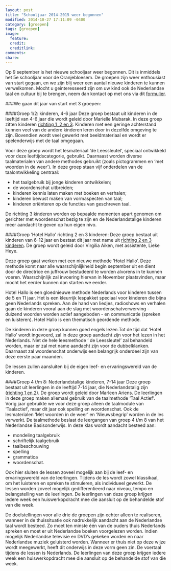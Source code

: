 ```yaml
---
layout: post
title: "Schooljaar 2014-2015 weer begonnen"
modified: 2014-10-27 17:11:09 -0400
category: [groepen]
tags: [groepen]
image:
  feature: 
  credit: 
  creditlink: 
comments: 
share: 
---
```


Op 9 september is het nieuwe schooljaar weer begonnen. Dit is inmiddels het 5e schooljaar voor de Oranjebloesem. De groepen zijn weer enthousiast van start gegaan, en we zijn blij weer een aantal nieuwe kinderen te kunnen verwelkomen. Mocht u geinteresseerd zijn om uw kind ook de Nederlandse taal en cultuur bij te brengen, neem dan kontact op met ons via dit [formulier](/aanmelden/).

###We gaan dit jaar van start met 3 groepen:

####Groep 1/2:  kinderen, 4-6 jaar 
Deze groep bestaat uit kinderen in de leeftijd van 4-6 jaar die wordt geleid door Marielle Mubarak. In deze groep zitten kinderen [richting 1, 2 en 3](/school/#de-onderwijsgroepen). Kinderen met een geringe achterstand kunnen veel van de andere kinderen leren door in dezelfde omgeving te zijn. Bovendien wordt veel gewerkt met beeldmateriaal en wordt er spelenderwijs met de taal omgegaan. 

Voor deze groep wordt het lesmateriaal ‘de Leessleutel’, speciaal ontwikkeld voor deze leeftijdscategorie, gebruikt. Daarnaast worden diverse taalmaterialen van andere methodes gebruikt (zoals pictogrammen en ‘met woorden in de weer’). 
In deze groep staan vijf onderdelen van de taalontwikkeling centraal: 
- het taalgebruik bij jonge kinderen ontwikkelen; 
- de woordenschat uitbreiden; 
- kinderen kennis laten maken met boeken en verhalen; 
- kinderen bewust maken van vormaspecten van taal; 
- kinderen oriënteren op de functies van geschreven taal. 

De richting 3 kinderen worden op bepaalde momenten apart genomen om gerichter met woordenschat bezig te zijn en de Nederlandstalige kinderen meer aandacht te geven op hun eigen nivo. 
 
####Groep ‘Hotel Hallo’ richting 2 en 3 kinderen:
Deze groep bestaat uit kinderen van 6-12 jaar en bestaat dit jaar met name uit [richting 2 en 3 kinderen](/school/#de-onderwijsgroepen). De groep wordt geleid door Virgilia Aiken, met assistente, Lieke Heye.

Deze groep gaat werken met een nieuwe methode ‘Hotel Hallo’. Deze methode komt naar alle waarschijnlijkheid begin september uit en dient door de directrice en juffrouw bestudeerd te worden alvorens in te kunnen voeren. Waarschijnlijk zal invoering hiervan  in November plaatsvinden, maar mocht het eerder kunnen dan starten we eerder.

Hotel Hallo is een gloednieuwe methode Nederlands voor kinderen tussen de 5 en 11 jaar. Het  is een kleurrijk lespakket speciaal voor kinderen die bijna geen Nederlands spreken. Aan de hand van liedjes, radioshows en verhalen gaan de kinderen vooral aan de slag met woordenschatverwerving - duizend woorden worden actief aangeboden - en communicatie (spreken en luisteren). Hotel Hallo is een thematisch geordende methode.

De kinderen in deze groep kunnen goed engels lezen.Tot de tijd dat ‘Hotel Hallo’ wordt ingevoerd, zal in deze groep aandacht zijn voor het lezen in het Nederlands. Niet de hele leesmethode ‘ de Leessleutel’  zal behandeld worden, maar er zal met name aandacht zijn voor de dubbelklanken. Daarnaast zal woordenschat onderwijs een belangrijk onderdeel zijn van deze eerste paar maanden.

De lessen zullen aansluiten bij de eigen leef- en ervaringswereld van de kinderen.

####Groep 4 t/m 8: Nederlandstalige kinderen, 7-14 jaar 
Deze groep bestaat uit leerlingen in de leeftijd 7-14 jaar, die Nederlandstalig zijn ([richting 1 en 2](/school/#de-onderwijsgroepen)). 
De groep wordt geleid door Marleen Ariens. De leerlingen in deze groep maken allemaal gebruik van de taalmethode ‘Taal Actief’. Vorig jaar gebruikte we voor deze groep alleen de taalmodule van ‘Taalactief’, maar dit jaar ook spelling en woordenschat. Ook de lesmaterialen ‘Met woorden in de weer’ en ‘Nieuwsbegrip’ worden in de les verwerkt. De taalmethode beslaat de leergangen van groep 4 t/m 8 van het Nederlandse Basisonderwijs. In deze klas wordt aandacht besteed aan: 
-  mondeling taalgebruik 
-  schriftelijk taalgebruik 
-  taalbeschouwing 
-  spelling
-  grammatica
-  woordenschat. 

Ook hier sluiten de lessen zoveel mogelijk aan bij de leef- en ervaringswereld van de leerlingen. Tijdens de les wordt zowel klassikaal, om het luisteren en spreken te stimuleren, als individueel gewerkt. De lessen worden zoveel mogelijk gedifferentieerd naar niveau, tempo en belangstelling van de leerlingen. De leerlingen van deze groep krijgen iedere week een huiswerkopdracht mee die aansluit op de behandelde stof van die week. 


De doelstellingen voor alle drie de groepen zijn echter alleen te realiseren, wanneer in de thuissituatie ook nadrukkelijk aandacht aan de Nederlandse taal wordt besteed. Zo moet ten minste één van de ouders thuis Nederlands spreken en moet er uit Nederlandse boeken voorgelezen worden. Indien mogelijk Nederlandse televisie en DVD’s gekeken worden en naar Nederlandse muziek geluisterd worden. Wanneer er thuis niet op deze wijze wordt meegewerkt,  heeft dit onderwijs in deze vorm geen zin. De voertaal tijdens de lessen is Nederlands. De leerlingen van deze groep krijgen iedere week een huiswerkopdracht mee die aansluit op de behandelde stof van die week. 
